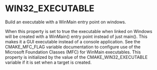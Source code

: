   

# WIN32_EXECUTABLE  
Build an executable with a WinMain entry point on windows.  

When this property is set to true the executable when linked on
Windows will be created with a WinMain() entry point instead of just
main().  This makes it a GUI executable instead of a console application.
See the CMAKE_MFC_FLAG variable documentation to
configure use of the Microsoft Foundation Classes (MFC) for WinMain
executables.  This property is initialized by the value of the
CMAKE_WIN32_EXECUTABLE variable if it is set when
a target is created.  

